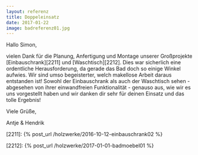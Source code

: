 ```yaml
---
layout: referenz
title: Doppeleinsatz
date: 2017-01-22
image: badreferenz01.jpg
---
```


Hallo Simon,

vielen Dank für die Planung, Anfertigung und Montage unserer Großprojekte [Einbauschrank][2211] und [Waschtisch][2212]. 
Dies war sicherlich eine ordentliche Herausforderung, da gerade das Bad doch so einige Winkel aufwies. 
Wir sind umso begeisterter, welch makellose Arbeit daraus entstanden ist! 
Sowohl der Einbauschrank als auch der Waschtisch sehen - abgesehen von ihrer einwandfreien Funktionalität - 
genauso aus, wie wir es uns vorgestellt haben und wir danken dir sehr für deinen Einsatz und das tolle Ergebnis!

Viele Grüße,

Antje & Hendrik

[2211]: {% post_url /holzwerke/2016-10-12-einbauschrank02 %}

[2212]: {% post_url /holzwerke/2017-01-01-badmoebel01 %}

